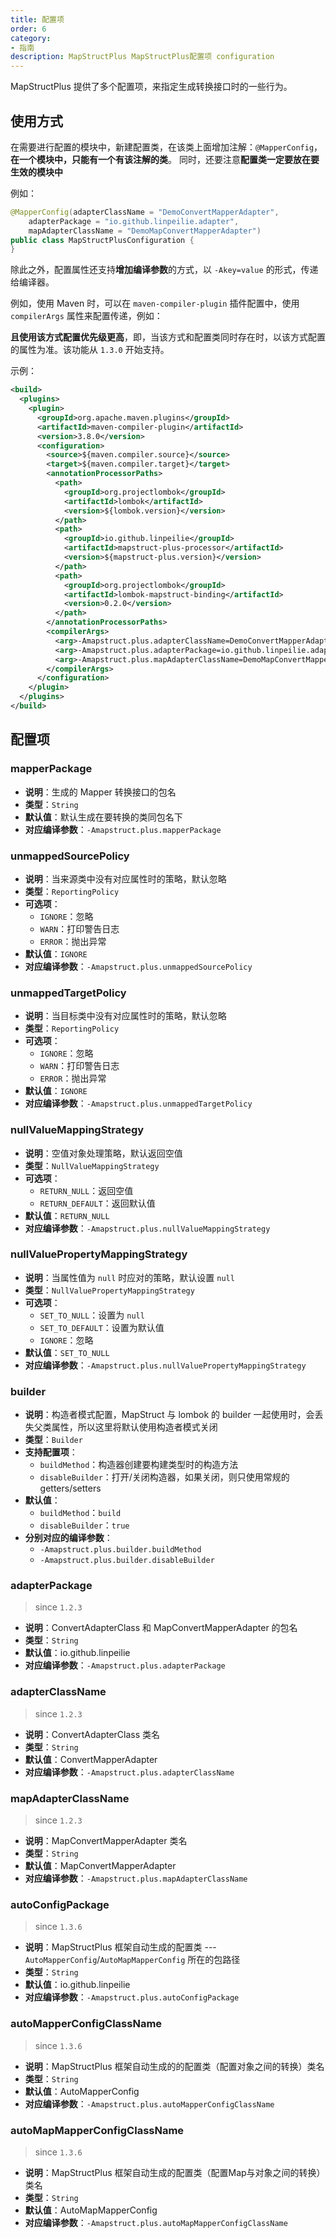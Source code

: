 ```yaml
---
title: 配置项
order: 6
category:
- 指南
description: MapStructPlus MapStructPlus配置项 configuration
---
```


MapStructPlus 提供了多个配置项，来指定生成转换接口时的一些行为。

## 使用方式

在需要进行配置的模块中，新建配置类，在该类上面增加注解：`@MapperConfig`，**在一个模块中，只能有一个有该注解的类**。
同时，还要注意**配置类一定要放在要生效的模块中**

例如：

```java
@MapperConfig(adapterClassName = "DemoConvertMapperAdapter",
    adapterPackage = "io.github.linpeilie.adapter",
    mapAdapterClassName = "DemoMapConvertMapperAdapter")
public class MapStructPlusConfiguration {
}
```

除此之外，配置属性还支持**增加编译参数**的方式，以 `-Akey=value` 的形式，传递给编译器。

例如，使用 Maven 时，可以在 `maven-compiler-plugin` 插件配置中，使用 `compilerArgs` 属性来配置传递，例如：

**且使用该方式配置优先级更高**，即，当该方式和配置类同时存在时，以该方式配置的属性为准。该功能从 `1.3.0` 开始支持。

示例：

```xml
<build>
  <plugins>
    <plugin>
      <groupId>org.apache.maven.plugins</groupId>
      <artifactId>maven-compiler-plugin</artifactId>
      <version>3.8.0</version>
      <configuration>
        <source>${maven.compiler.source}</source>
        <target>${maven.compiler.target}</target>
        <annotationProcessorPaths>
          <path>
            <groupId>org.projectlombok</groupId>
            <artifactId>lombok</artifactId>
            <version>${lombok.version}</version>
          </path>
          <path>
            <groupId>io.github.linpeilie</groupId>
            <artifactId>mapstruct-plus-processor</artifactId>
            <version>${mapstruct-plus.version}</version>
          </path>
          <path>
            <groupId>org.projectlombok</groupId>
            <artifactId>lombok-mapstruct-binding</artifactId>
            <version>0.2.0</version>
          </path>
        </annotationProcessorPaths>
        <compilerArgs>
          <arg>-Amapstruct.plus.adapterClassName=DemoConvertMapperAdapter</arg>
          <arg>-Amapstruct.plus.adapterPackage=io.github.linpeilie.adapter</arg>
          <arg>-Amapstruct.plus.mapAdapterClassName=DemoMapConvertMapperAdapter</arg>
        </compilerArgs>
      </configuration>
    </plugin>
  </plugins>
</build>
```

## 配置项

### mapperPackage

- **说明**：生成的 Mapper 转换接口的包名
- **类型**：`String`
- **默认值**：默认生成在要转换的类同包名下
- **对应编译参数**：`-Amapstruct.plus.mapperPackage`

### unmappedSourcePolicy

- **说明**：当来源类中没有对应属性时的策略，默认忽略
- **类型**：`ReportingPolicy`
- **可选项**：
  - `IGNORE`：忽略
  - `WARN`：打印警告日志
  - `ERROR`：抛出异常
- **默认值**：`IGNORE`
- **对应编译参数**：`-Amapstruct.plus.unmappedSourcePolicy`

### unmappedTargetPolicy

- **说明**：当目标类中没有对应属性时的策略，默认忽略
- **类型**：`ReportingPolicy`
- **可选项**：
  - `IGNORE`：忽略
  - `WARN`：打印警告日志
  - `ERROR`：抛出异常
- **默认值**：`IGNORE`
- **对应编译参数**：`-Amapstruct.plus.unmappedTargetPolicy`

### nullValueMappingStrategy

- **说明**：空值对象处理策略，默认返回空值
- **类型**：`NullValueMappingStrategy`
- **可选项**：
  - `RETURN_NULL`：返回空值
  - `RETURN_DEFAULT`：返回默认值
- **默认值**：`RETURN_NULL`
- **对应编译参数**：`-Amapstruct.plus.nullValueMappingStrategy`

### nullValuePropertyMappingStrategy

- **说明**：当属性值为 `null` 时应对的策略，默认设置 `null`
- **类型**：`NullValuePropertyMappingStrategy`
- **可选项**：
  - `SET_TO_NULL`：设置为 `null`
  - `SET_TO_DEFAULT`：设置为默认值
  - `IGNORE`：忽略
- **默认值**：`SET_TO_NULL`
- **对应编译参数**：`-Amapstruct.plus.nullValuePropertyMappingStrategy`

### builder

- **说明**：构造者模式配置，MapStruct 与 lombok 的 builder 一起使用时，会丢失父类属性，所以这里将默认使用构造者模式关闭
- **类型**：`Builder`
- **支持配置项**：
  - `buildMethod`：构造器创建要构建类型时的构造方法
  - `disableBuilder`：打开/关闭构造器，如果关闭，则只使用常规的 getters/setters
- **默认值**：
  - `buildMethod`：`build`
  - `disableBuilder`：`true`
- **分别对应的编译参数**：
  - `-Amapstruct.plus.builder.buildMethod`
  - `-Amapstruct.plus.builder.disableBuilder`

### adapterPackage

> since `1.2.3`

- **说明**：ConvertAdapterClass 和 MapConvertMapperAdapter 的包名
- **类型**：`String`
- **默认值**：io.github.linpeilie
- **对应编译参数**：`-Amapstruct.plus.adapterPackage`

### adapterClassName

> since `1.2.3`

- **说明**：ConvertAdapterClass 类名
- **类型**：`String`
- **默认值**：ConvertMapperAdapter
- **对应编译参数**：`-Amapstruct.plus.adapterClassName`

### mapAdapterClassName

> since `1.2.3`

- **说明**：MapConvertMapperAdapter 类名
- **类型**：`String`
- **默认值**：MapConvertMapperAdapter
- **对应编译参数**：`-Amapstruct.plus.mapAdapterClassName`

### autoConfigPackage

> since `1.3.6`

- **说明**：MapStructPlus 框架自动生成的配置类 --- `AutoMapperConfig`/`AutoMapMapperConfig` 所在的包路径
- **类型**：`String`
- **默认值**：io.github.linpeilie
- **对应编译参数**：`-Amapstruct.plus.autoConfigPackage`

### autoMapperConfigClassName

> since `1.3.6`

- **说明**：MapStructPlus 框架自动生成的的配置类（配置对象之间的转换）类名
- **类型**：`String`
- **默认值**：AutoMapperConfig
- **对应编译参数**：`-Amapstruct.plus.autoMapperConfigClassName`

### autoMapMapperConfigClassName

> since `1.3.6`

- **说明**：MapStructPlus 框架自动生成的配置类（配置Map与对象之间的转换）类名
- **类型**：`String`
- **默认值**：AutoMapMapperConfig
- **对应编译参数**：`-Amapstruct.plus.autoMapMapperConfigClassName`
